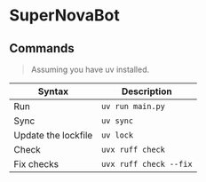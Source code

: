 # SuperNovaBot

## Commands

> Assuming you have uv installed.

| Syntax | Description |
| ----------- | ----------- |
| Run | `uv run main.py`|
| Sync | `uv sync` |
| Update the lockfile | `uv lock`|
| Check | `uvx ruff check` |
| Fix checks | `uvx ruff check --fix` |

